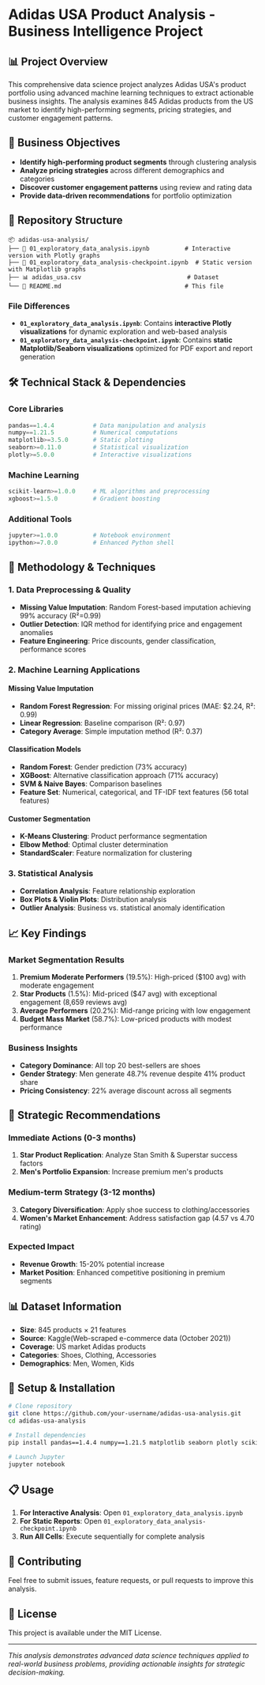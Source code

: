 # Adidas USA Product Analysis - Business Intelligence Project

## 📊 Project Overview

This comprehensive data science project analyzes Adidas USA's product portfolio using advanced machine learning techniques to extract actionable business insights. The analysis examines 845 Adidas products from the US market to identify high-performing segments, pricing strategies, and customer engagement patterns.

## 🎯 Business Objectives

- **Identify high-performing product segments** through clustering analysis
- **Analyze pricing strategies** across different demographics and categories  
- **Discover customer engagement patterns** using review and rating data
- **Provide data-driven recommendations** for portfolio optimization

## 📁 Repository Structure

```
📦 adidas-usa-analysis/
├── 📄 01_exploratory_data_analysis.ipynb          # Interactive version with Plotly graphs
├── 📄 01_exploratory_data_analysis-checkpoint.ipynb  # Static version with Matplotlib graphs
├── 📊 adidas_usa.csv                              # Dataset
└── 📖 README.md                                   # This file
```

### File Differences

- **`01_exploratory_data_analysis.ipynb`**: Contains **interactive Plotly visualizations** for dynamic exploration and web-based analysis
- **`01_exploratory_data_analysis-checkpoint.ipynb`**: Contains **static Matplotlib/Seaborn visualizations** optimized for PDF export and report generation

## 🛠️ Technical Stack & Dependencies

### Core Libraries
```python
pandas==1.4.4           # Data manipulation and analysis
numpy==1.21.5           # Numerical computations
matplotlib>=3.5.0       # Static plotting
seaborn>=0.11.0         # Statistical visualization
plotly>=5.0.0           # Interactive visualizations
```

### Machine Learning
```python
scikit-learn>=1.0.0     # ML algorithms and preprocessing
xgboost>=1.5.0          # Gradient boosting
```

### Additional Tools
```python
jupyter>=1.0.0          # Notebook environment
ipython>=7.0.0          # Enhanced Python shell
```

## 🔬 Methodology & Techniques

### 1. **Data Preprocessing & Quality**
- **Missing Value Imputation**: Random Forest-based imputation achieving 99% accuracy (R²=0.99)
- **Outlier Detection**: IQR method for identifying price and engagement anomalies
- **Feature Engineering**: Price discounts, gender classification, performance scores

### 2. **Machine Learning Applications**

#### **Missing Value Imputation**
- **Random Forest Regression**: For missing original prices (MAE: $2.24, R²: 0.99)
- **Linear Regression**: Baseline comparison (R²: 0.97)
- **Category Average**: Simple imputation method (R²: 0.37)

#### **Classification Models**
- **Random Forest**: Gender prediction (73% accuracy)
- **XGBoost**: Alternative classification approach (71% accuracy)  
- **SVM & Naive Bayes**: Comparison baselines
- **Feature Set**: Numerical, categorical, and TF-IDF text features (56 total features)

#### **Customer Segmentation**
- **K-Means Clustering**: Product performance segmentation
- **Elbow Method**: Optimal cluster determination
- **StandardScaler**: Feature normalization for clustering

### 3. **Statistical Analysis**
- **Correlation Analysis**: Feature relationship exploration
- **Box Plots & Violin Plots**: Distribution analysis
- **Outlier Analysis**: Business vs. statistical anomaly identification

## 📈 Key Findings

### Market Segmentation Results
1. **Premium Moderate Performers** (19.5%): High-priced ($100 avg) with moderate engagement
2. **Star Products** (1.5%): Mid-priced ($47 avg) with exceptional engagement (8,659 reviews avg)
3. **Average Performers** (20.2%): Mid-range pricing with low engagement  
4. **Budget Mass Market** (58.7%): Low-priced products with modest performance

### Business Insights
- **Category Dominance**: All top 20 best-sellers are shoes
- **Gender Strategy**: Men generate 48.7% revenue despite 41% product share
- **Pricing Consistency**: 22% average discount across all segments

## 🚀 Strategic Recommendations

### Immediate Actions (0-3 months)
1. **Star Product Replication**: Analyze Stan Smith & Superstar success factors
2. **Men's Portfolio Expansion**: Increase premium men's products

### Medium-term Strategy (3-12 months)  
3. **Category Diversification**: Apply shoe success to clothing/accessories
4. **Women's Market Enhancement**: Address satisfaction gap (4.57 vs 4.70 rating)

### Expected Impact
- **Revenue Growth**: 15-20% potential increase
- **Market Position**: Enhanced competitive positioning in premium segments

## 📊 Dataset Information

- **Size**: 845 products × 21 features
- **Source**: Kaggle(Web-scraped e-commerce data (October 2021))
- **Coverage**: US market Adidas products
- **Categories**: Shoes, Clothing, Accessories
- **Demographics**: Men, Women, Kids

## 🔧 Setup & Installation

```bash
# Clone repository
git clone https://github.com/your-username/adidas-usa-analysis.git
cd adidas-usa-analysis

# Install dependencies
pip install pandas==1.4.4 numpy==1.21.5 matplotlib seaborn plotly scikit-learn xgboost jupyter

# Launch Jupyter
jupyter notebook
```

## 📋 Usage

1. **For Interactive Analysis**: Open `01_exploratory_data_analysis.ipynb`
2. **For Static Reports**: Open `01_exploratory_data_analysis-checkpoint.ipynb`
3. **Run All Cells**: Execute sequentially for complete analysis

## 🤝 Contributing

Feel free to submit issues, feature requests, or pull requests to improve this analysis.

## 📄 License

This project is available under the MIT License.

---

*This analysis demonstrates advanced data science techniques applied to real-world business problems, providing actionable insights for strategic decision-making.*
